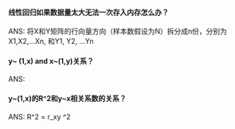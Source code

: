 #### 

#### 线性回归如果数据量太大无法一次存入内存怎么办？

ANS:  将X和Y矩阵的行向量方向（样本数假设为N）拆分成n份，分别为X1,X2,...Xn, 和Y1, Y2, ...Yn

#### y~ (1,x) and x~(1,y)关系？

ANS: 

#### y~(1,x)的R^2和y~x相关系数的关系？

ANS:  R^2 = r_xy ^2



